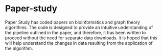# Paper-study

Paper Study has coded papers on bioinformatics and graph theory algorithms. The code is designed to provide an intuitive understanding of the pipeline outlined in the paper, and therefore, it has been written to proceed without the need for separate data downloads. It is hoped that this will help understand the changes in data resulting from the application of the algorithm.
